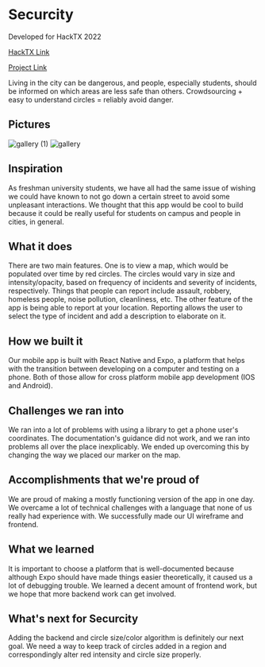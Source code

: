 # Securcity
Developed for HackTX 2022

[HackTX Link](https://hacktx-2022.devpost.com/)

[Project Link](https://devpost.com/software/securcity)

Living in the city can be dangerous, and people, especially students, should be informed on which areas are less safe than others. Crowdsourcing + easy to understand circles = reliably avoid danger.

## Pictures

![gallery (1)](https://user-images.githubusercontent.com/56271444/196045519-b8d90b79-8703-4562-be13-d4eb04aa3b71.jpg)
![gallery](https://user-images.githubusercontent.com/56271444/196045520-72a6a93f-f144-42e8-8f88-1a157b138e8a.jpg)




## Inspiration
As freshman university students, we have all had the same issue of wishing we could have known to not go down a certain street to avoid some unpleasant interactions. We thought that this app would be cool to build because it could be really useful for students on campus and people in cities, in general.

## What it does
There are two main features. One is to view a map, which would be populated over time by red circles. The circles would vary in size and intensity/opacity, based on frequency of incidents and severity of incidents, respectively. Things that people can report include assault, robbery, homeless people, noise pollution, cleanliness, etc. The other feature of the app is being able to report at your location. Reporting allows the user to select the type of incident and add a description to elaborate on it.

## How we built it
Our mobile app is built with React Native and Expo, a platform that helps with the transition between developing on a computer and testing on a phone. Both of those allow for cross platform mobile app development (IOS and Android).

## Challenges we ran into
We ran into a lot of problems with using a library to get a phone user's coordinates. The documentation's guidance did not work, and we ran into problems all over the place inexplicably. We ended up overcoming this by changing the way we placed our marker on the map.

## Accomplishments that we're proud of
We are proud of making a mostly functioning version of the app in one day. We overcame a lot of technical challenges with a language that none of us really had experience with. We successfully made our UI wireframe and frontend.

## What we learned
It is important to choose a platform that is well-documented because although Expo should have made things easier theoretically, it caused us a lot of debugging trouble. We learned a decent amount of frontend work, but we hope that more backend work can get involved.

## What's next for Securcity
Adding the backend and circle size/color algorithm is definitely our next goal. We need a way to keep track of circles added in a region and correspondingly alter red intensity and circle size properly.
